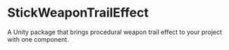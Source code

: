 # StickWeaponTrailEffect
A Unity package that brings procedural weapon trail effect to your project with one component.
